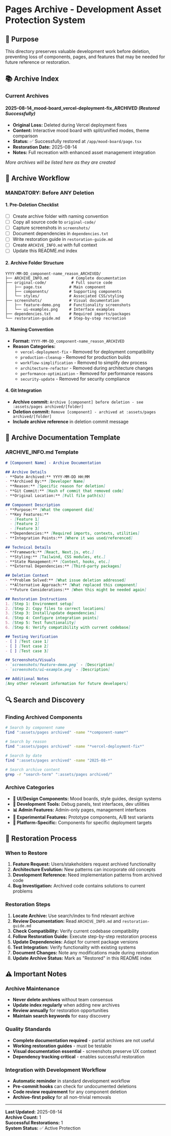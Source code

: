 # Pages Archive - Development Asset Protection System

## 🎯 Purpose
This directory preserves valuable development work before deletion, preventing loss of components, pages, and features that may be needed for future reference or restoration.

## 📚 Archive Index

### Current Archives

#### **2025-08-14_mood-board_vercel-deployment-fix_ARCHIVED** *(Restored Successfully)*
- **Original Loss:** Deleted during Vercel deployment fixes  
- **Content:** Interactive mood board with split/unified modes, theme comparison
- **Status:** ✅ Successfully restored at `/app/mood-board/page.tsx`
- **Restoration Date:** 2025-08-14
- **Notes:** Full recreation with enhanced asset management integration

*More archives will be listed here as they are created*

## 🔄 Archive Workflow

### **MANDATORY: Before ANY Deletion**

#### **1. Pre-Deletion Checklist**
- [ ] Create archive folder with naming convention
- [ ] Copy all source code to `original-code/` 
- [ ] Capture screenshots in `screenshots/`
- [ ] Document dependencies in `dependencies.txt`
- [ ] Write restoration guide in `restoration-guide.md`
- [ ] Create `ARCHIVE_INFO.md` with full context
- [ ] Update this README.md index

#### **2. Archive Folder Structure**
```
YYYY-MM-DD_component-name_reason_ARCHIVED/
├── ARCHIVE_INFO.md          # Complete documentation
├── original-code/           # Full source code
│   ├── page.tsx            # Main component
│   ├── components/         # Supporting components  
│   └── styles/             # Associated CSS/styling
├── screenshots/            # Visual documentation
│   ├── feature-demo.png    # Functionality screenshots
│   └── ui-examples.png     # Interface examples
├── dependencies.txt        # Required imports/packages
└── restoration-guide.md    # Step-by-step recreation
```

#### **3. Naming Convention**
- **Format:** `YYYY-MM-DD_component-name_reason_ARCHIVED`
- **Reason Categories:**
  - `vercel-deployment-fix` - Removed for deployment compatibility
  - `production-cleanup` - Removed for production builds
  - `workflow-simplification` - Removed to simplify dev process
  - `architecture-refactor` - Removed during architecture changes
  - `performance-optimization` - Removed for performance reasons
  - `security-update` - Removed for security compliance

#### **4. Git Integration**
- **Archive commit:** `Archive [component] before deletion - see :assets/pages archived/[folder]`
- **Deletion commit:** `Remove [component] - archived at :assets/pages archived/[folder]`
- **Include archive reference** in deletion commit message

## 📖 Archive Documentation Template

### ARCHIVE_INFO.md Template
```markdown
# [Component Name] - Archive Documentation

## Archive Details
- **Date Archived:** YYYY-MM-DD HH:MM
- **Archived By:** [Developer Name]
- **Reason:** [Specific reason for deletion]
- **Git Commit:** [Hash of commit that removed code]
- **Original Location:** [Full file path(s)]

## Component Description
- **Purpose:** [What the component did]
- **Key Features:** 
  - [Feature 1]
  - [Feature 2]
  - [Feature 3]
- **Dependencies:** [Required imports, contexts, utilities]
- **Integration Points:** [Where it was used/referenced]

## Technical Details
- **Framework:** [React, Next.js, etc.]
- **Styling:** [Tailwind, CSS modules, etc.]
- **State Management:** [Context, hooks, etc.]
- **External Dependencies:** [Third-party packages]

## Deletion Context
- **Problem Solved:** [What issue deletion addressed]
- **Alternative Approach:** [What replaced this component]
- **Future Considerations:** [When this might be needed again]

## Restoration Instructions
1. [Step 1: Environment setup]
2. [Step 2: Copy files to correct locations]
3. [Step 3: Install/update dependencies]
4. [Step 4: Configure integration points]
5. [Step 5: Test functionality]
6. [Step 6: Verify compatibility with current codebase]

## Testing Verification
- [ ] [Test case 1]
- [ ] [Test case 2]
- [ ] [Test case 3]

## Screenshots/Visuals
- `screenshots/feature-demo.png` - [Description]
- `screenshots/ui-example.png` - [Description]

## Additional Notes
[Any other relevant information for future developers]
```

## 🔍 Search and Discovery

### Finding Archived Components
```bash
# Search by component name
find ":assets/pages archived" -name "*component-name*"

# Search by reason
find ":assets/pages archived" -name "*vercel-deployment-fix*"

# Search by date
find ":assets/pages archived" -name "2025-08-*"

# Search archive content
grep -r "search-term" ":assets/pages archived/"
```

### Archive Categories
- **🎨 UI/Design Components:** Mood boards, style guides, design systems
- **🔧 Development Tools:** Debug panels, test interfaces, dev utilities  
- **📊 Admin Features:** Admin-only pages, management interfaces
- **🧪 Experimental Features:** Prototype components, A/B test variants
- **📱 Platform-Specific:** Components for specific deployment targets

## 🔄 Restoration Process

### When to Restore
1. **Feature Request:** Users/stakeholders request archived functionality
2. **Architecture Evolution:** New patterns can incorporate old concepts
3. **Development Reference:** Need implementation patterns from archived code
4. **Bug Investigation:** Archived code contains solutions to current problems

### Restoration Steps
1. **Locate Archive:** Use search/index to find relevant archive
2. **Review Documentation:** Read `ARCHIVE_INFO.md` and `restoration-guide.md`
3. **Check Compatibility:** Verify current codebase compatibility
4. **Follow Restoration Guide:** Execute step-by-step restoration process
5. **Update Dependencies:** Adapt for current package versions
6. **Test Integration:** Verify functionality with existing systems
7. **Document Changes:** Note any modifications made during restoration
8. **Update Archive Status:** Mark as "Restored" in this README index

## ⚠️ Important Notes

### Archive Maintenance
- **Never delete archives** without team consensus
- **Update index regularly** when adding new archives
- **Review annually** for restoration opportunities
- **Maintain search keywords** for easy discovery

### Quality Standards
- **Complete documentation required** - partial archives are not useful
- **Working restoration guides** - must be testable
- **Visual documentation essential** - screenshots preserve UX context
- **Dependency tracking critical** - enables successful restoration

### Integration with Development Workflow
- **Automatic reminder** in standard development workflow
- **Pre-commit hooks** can check for undocumented deletions
- **Code review requirement** for any component deletion
- **Archive-first policy** for all non-trivial removals

---

**Last Updated:** 2025-08-14  
**Archive Count:** 1  
**Successful Restorations:** 1  
**System Status:** ✅ Active Protection
